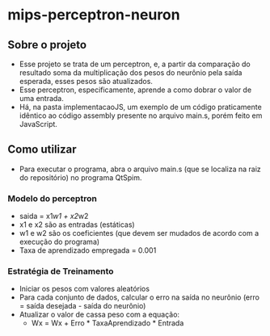 # mips-perceptron-neuron

## Sobre o projeto

* Esse projeto se trata de um perceptron, e, a partir da comparação do resultado soma da multiplicação dos pesos do neurônio pela saída esperada, esses pesos são atualizados.
* Esse perceptron, especificamente, aprende a como dobrar o valor de uma entrada.
* Há, na pasta implementacaoJS, um exemplo de um código praticamente idêntico ao código assembly presente no arquivo main.s, porém feito em JavaScript.

## Como utilizar

* Para executar o programa, abra o arquivo main.s (que se localiza na raiz do repositório) no programa QtSpim.

### Modelo do perceptron

- saida = x1*w1 + x2*w2
- x1 e x2 são as entradas (estáticas)
- w1 e w2 são os coeficientes (que devem ser mudados de acordo com a execução do programa)
- Taxa de aprendizado empregada = 0.001


### Estratégia de Treinamento

- Iniciar os pesos com valores aleatórios
- Para cada conjunto de dados, calcular o erro na saída no neurônio (erro = saída desejada - saída do neurônio)
- Atualizar o valor de cassa peso com a equação:
    * Wx = Wx + Erro * TaxaAprendizado * Entrada
